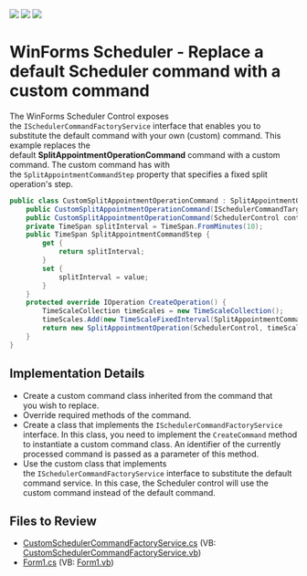 <!-- default badges list -->
![](https://img.shields.io/endpoint?url=https://codecentral.devexpress.com/api/v1/VersionRange/128635953/15.2.9%2B)
[![](https://img.shields.io/badge/Open_in_DevExpress_Support_Center-FF7200?style=flat-square&logo=DevExpress&logoColor=white)](https://supportcenter.devexpress.com/ticket/details/T372123)
[![](https://img.shields.io/badge/📖_How_to_use_DevExpress_Examples-e9f6fc?style=flat-square)](https://docs.devexpress.com/GeneralInformation/403183)
<!-- default badges end -->

# WinForms Scheduler - Replace a default Scheduler command with a custom command

The WinForms Scheduler Control exposes the `ISchedulerCommandFactoryService` interface that enables you to substitute the default command with your own (custom) command. This example replaces the default **SplitAppointmentOperationCommand** command with a custom command. The custom command has with the `SplitAppointmentCommandStep` property that specifies a fixed split operation's step.

```csharp
public class CustomSplitAppointmentOperationCommand : SplitAppointmentOperationCommand {
    public CustomSplitAppointmentOperationCommand(ISchedulerCommandTarget target) : base(target) { }
    public CustomSplitAppointmentOperationCommand(SchedulerControl control) : base(control) { }
    private TimeSpan splitInterval = TimeSpan.FromMinutes(10);
    public TimeSpan SplitAppointmentCommandStep {
        get {
            return splitInterval;
        }
        set {
            splitInterval = value;
        }
    }
    protected override IOperation CreateOperation() {
        TimeScaleCollection timeScales = new TimeScaleCollection();
        timeScales.Add(new TimeScaleFixedInterval(SplitAppointmentCommandStep));
        return new SplitAppointmentOperation(SchedulerControl, timeScales, SchedulerControl.SelectedAppointments[0]);
    }
}
```


## Implementation Details

* Create a custom command class inherited from the command that you wish to replace.
* Override required methods of the command.
* Create a class that implements the `ISchedulerCommandFactoryService` interface. In this class, you need to implement the `CreateCommand` method to instantiate a custom command class. An identifier of the currently processed command is passed as a parameter of this method.
* Use the custom class that implements the `ISchedulerCommandFactoryService` interface to substitute the default command service. In this case, the Scheduler control will use the custom command instead of the default command.


## Files to Review

* [CustomSchedulerCommandFactoryService.cs](./CS/WindowsFormsApplication1/CustomSchedulerCommandFactoryService.cs) (VB: [CustomSchedulerCommandFactoryService.vb](./VB/WindowsFormsApplication1/CustomSchedulerCommandFactoryService.vb))
* [Form1.cs](./CS/WindowsFormsApplication1/Form1.cs) (VB: [Form1.vb](./VB/WindowsFormsApplication1/Form1.vb))
